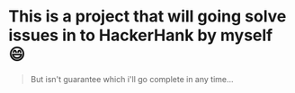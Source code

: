 # This is a project that will going solve issues in to HackerHank by myself :smile:

> But isn't guarantee which i'll go complete in any time...
